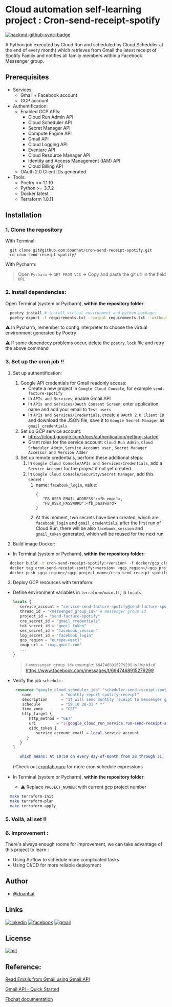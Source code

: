 # Cloud automation self-learning project : Cron-send-receipt-spotify

[![hackmd-github-sync-badge](https://hackmd.io/DlraECW4Q_imvwXGCAM1Ag/badge)](https://hackmd.io/DlraECW4Q_imvwXGCAM1Ag)

A Python job executed by Cloud Run and scheduled by Cloud Scheduler at the end of every month) which retrieves from
Gmail the latest receipt of Spotify Family and notifies all family members within a Facebook Messenger group.

## Prerequisites

- Services:
    - Gmail + Facebook account
    - GCP account
- Authentification:
    - Enabled GCP APIs:
        - Cloud Run Admin API
        - Cloud Scheduler API
        - Secret Manager API
        - Compute Engine API
        - Gmail API
        - Cloud Logging API
        - Eventarc API
        - Cloud Resource Manager API
        - Identity and Access Management (IAM) API
        - Cloud Billing API
    - OAuth 2.0 Client IDs generated
- Tools:
    - Poetry >= 1.1.10
    - Python >= 3.7.2
    - Docker latest
    - Terraform 1.0.11

## Installation

### 1. Clone the repository

With Terminal:

```bash=
  git clone git@github.com:doanhat/cron-send-receipt-spotify.git
  cd cron-send-receipt-spotify/
```

With Pycharm:

> Open `Pycharm` -> `GET FROM VCS` -> Copy and paste the git url in the field `URL`

### 2. Install dependencies:

Open Terminal (system or Pycharm), **within the repository folder**:

```bash
  poetry install # install virtual environment and python packages
  poetry export -f requirements.txt --output requirements.txt --without-hashes # generate requirements.txt
```

:warning: In Pycharm, remember to config interpreter to choose the virtual environment generated by Poetry

:warning: If some dependecy problems occur, delete the `poetry.lock` file and retry the above command

### 3. Set up the cron job !!

1. Set up authentification:
    1. Google API credentials for Gmail readonly access:
        - Create a new project in `Google Cloud Console`, for example `send-facture-spotify`
        - In `APIs and Services`, enable Gmail API
        - In `APIs and Services/OAuth Consent Screen`, enter application name and add your email to `Test users`
        - In `APIs and Services/Credentials`, create a `OAuth 2.0 Client ID` and download the JSON file, save it
          to `Google Secret Manager` as `gmail_credentials`
    2. Set up GCP service account:
        - https://cloud.google.com/docs/authentication/getting-started
        - Grant roles for the service account: `Cloud Run Admin`, `Cloud Scheduler Admin`, `Service Account user`
          , `Secret Manager Accessor and Version Adder`
    3. Set up remote credentials, perform these additional steps:
        1. In `Google Cloud Console/APIs and Services/Credentials`, add a `Service Account` for the project if not yet
           created
        2. In `Google Cloud Console/Security/Secret Manager`, add this secret :
            1. name: `facebook_login`, value:
                  ```
                  {
                     "FB_USER_EMAIL_ADDRESS":<fb_email>,
                     "FB_USER_PASSWORD":<fb_password>
                  }
                  ```
            2. At this moment, two secrets have been created, which are `facebook_login` and `gmail_credentials`, after
               the first run of Cloud Run, there will be also `facebook_session` and `gmail_token` generated, which will
               be reused for the next run

2. Build image Docker:

- In Terminal (system or Pycharm), **within the repository folder**:

```bash
  docker build -t cron-send-receipt-spotify:<version> -f docker/gcp_cloud_run/Dockerfile .
  docker tag cron-send-receipt-spotify:<version> <gcp_region>/<gcp_project_name>/cron-send-receipt-spotify
  docker push <gcp_region>/<gcp_project_name>/cron-send-receipt-spotify 
```

3. Deploy GCP resources with terraform:

- Define environment variables in `terraform/main.tf`, in `locals`:
   ```terraform
   locals {
      service_account = "service-send-facture-spotify@send-facture-spotify.iam.gserviceaccount.com"
      thread_id = "<messenger_group_id>" # messenger group id
      project_id = "send-facture-spotify" 
      cre_secret_id = "gmail_credentials"
      tok_secret_id = "gmail_token"
      ses_secret_id = "facebook_session"
      log_secret_id = "facebook_login"
      gcp_region = "europe-west1"
      imap_url = "imap.gmail.com"
      ...
  }
   ```
  > :information_source: `<messenger_group_id>` example: `6947468915279299` is the id of https://www.facebook.com/messages/t/6947468915279299

- Verify the job `schedule` :
  ```terraform
   resource "google_cloud_scheduler_job" "scheduler-send-receipt-spotify" {
      name             = "monthly-report-spotify-receipt"
      description      = "It will send monthly receipt to messenger group"
      schedule         = "59 10 28-31 * *"
      time_zone        = "CET"
      http_target {
         http_method = "GET"
         uri         = "${google_cloud_run_service.run-send-receipt-spotify.status[0].url}/?sender=${local.email_sender}&subject=${local.email_subject}&key_words=${local.email_key_words}"
         oidc_token {
            service_account_email = local.service_account
        }
     }
  }
   ```
  ```cmake
     which means: At 10:59 on every day-of-month from 28 through 31, run the script
  ```
  :information_source: Check out [crontab.guru](https://crontab.guru/#59_10_28-31_*_*) for more cron schedule
  expressions

- In Terminal (system or Pycharm), **within the repository folder**:
    - ⚠️ Replace `PROJECT_NUMBER` with current gcp project number

```bash
  make terraform-init
  make terraform-plan
  make terraform-apply
```

### 5. Voilà, all set !!

### 6. Improvement :

There's always enough rooms for improvement, we can take advantage of this project to learn :

- Using Airflow to schedule more complicated tasks
- Using CI/CD for more reliable deployment

## Author

- [@doanhat](https://github.com/doanhat)

## Links

[![linkedin](https://img.shields.io/badge/linkedin-0A66C2?style=for-the-badge&logo=linkedin&logoColor=white)](https://www.linkedin.com/in/minhdoan272/)
[![facebook](https://img.shields.io/badge/Facebook-1877F2?style=for-the-badge&logo=facebook&logoColor=white)](https://www.facebook.com/dnminhhhhh/)
[![gmail](https://img.shields.io/badge/Gmail-D14836?style=for-the-badge&logo=gmail&logoColor=white)](nhatminhdoan2702@gmail.com)

## License

[![mit](https://img.shields.io/badge/License-MIT-blue.svg)](https://choosealicense.com/licenses/mit/)

## Reference:

[Read Emails from Gmail using Gmail API](https://www.geeksforgeeks.org/how-to-read-emails-from-gmail-using-gmail-api-in-python/)

[Gmail API - Quick Started](https://developers.google.com/gmail/api/quickstart/python)

[Fbchat documentation](https://fbchat.readthedocs.io/en/stable/)


